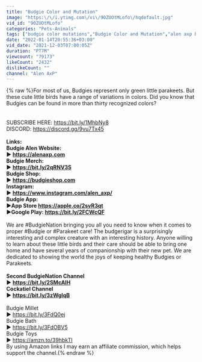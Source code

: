 ```yaml
---
title: "Budgie Color and Mutation"
image: "https:\/\/i.ytimg.com\/vi\/90ZUOtMLofo\/hqdefault.jpg"
vid_id: "90ZUOtMLofo"
categories: "Pets-Animals"
tags: ["budgie color mutations","Budgie Color and Mutation","alen axp budgie"]
date: "2022-01-14T20:55:36+03:00"
vid_date: "2021-12-03T07:00:05Z"
duration: "PT7M"
viewcount: "79173"
likeCount: "2432"
dislikeCount: ""
channel: "Alen AxP"
---
```

{% raw %}For most of us, Budgies represent only green little parakeets. But these cute little birds have a range of variations in colors. Did you know that Budgies can be found in more than thirty recognized colors? <br /><br /><br />SUBSCRIBE HERE: <a rel="nofollow" target="blank" href="https://bit.ly/1MhbNy8">https://bit.ly/1MhbNy8</a><br />DISCORD: <a rel="nofollow" target="blank" href="https://discord.gg/9vu7Tx45">https://discord.gg/9vu7Tx45</a> <br />__________________________________________________________________________<br />Links:<br />Budgie Alen Website:<br />▶ <a rel="nofollow" target="blank" href="https://alenaxp.com">https://alenaxp.com</a><br />Budgie Merch:<br />▶ <a rel="nofollow" target="blank" href="https://bit.ly/2qRNV3S">https://bit.ly/2qRNV3S</a><br />Budgie Shop:<br />▶ <a rel="nofollow" target="blank" href="https://budgieshop.com">https://budgieshop.com</a><br />Instagram:<br />▶ <a rel="nofollow" target="blank" href="https://www.instagram.com/alen_axp/">https://www.instagram.com/alen_axp/</a><br />Budgie App:<br />▶App Store <a rel="nofollow" target="blank" href="https://apple.co/2svR3qt">https://apple.co/2svR3qt</a><br />▶Google Play: <a rel="nofollow" target="blank" href="https://bit.ly/2FCWcQF">https://bit.ly/2FCWcQF</a><br />__________________________________________________________________________<br />We are #BudgieNation bringing you all you need to know when it comes to proper #Budgie or #Parakeet care! The budgerigar is a surprisingly interesting and complex creature with an interesting history. Anyone willing to learn about these little birds and their care should be able to bring one home and have several years of companionship with their new pet. We are dedicated to showing the world the joys of keeping healthy Budgies or Parakeets. <br />__________________________________________________________________________<br />Second BudgieNation Channel<br />▶ <a rel="nofollow" target="blank" href="https://bit.ly/2SMcAlH">https://bit.ly/2SMcAlH</a><br />Cockatiel Channel<br />▶ <a rel="nofollow" target="blank" href="https://bit.ly/3zWgIqB">https://bit.ly/3zWgIqB</a><br />__________________________________________________________________________<br />Budgie Millet<br />▶ <a rel="nofollow" target="blank" href="https://bit.ly/3FdQ0ej">https://bit.ly/3FdQ0ej</a><br />Budgie Bath<br />▶ <a rel="nofollow" target="blank" href="https://bit.ly/3FdOBV5">https://bit.ly/3FdOBV5</a><br />Budgie Toys<br />▶ <a rel="nofollow" target="blank" href="https://amzn.to/39hbkTI">https://amzn.to/39hbkTI</a><br />By using Amazon links I may earn an affiliate commission, which helps support the channel.{% endraw %}
